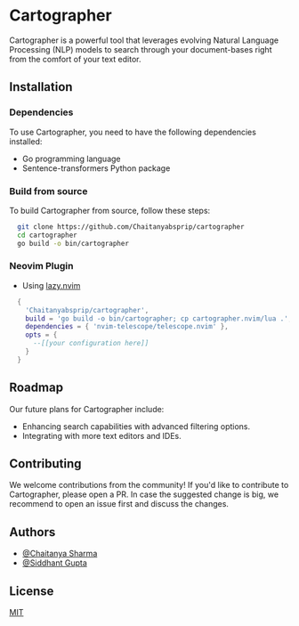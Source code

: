 # Cartographer

Cartographer is a powerful tool that leverages evolving Natural Language
Processing (NLP) models to search through your document-bases right from the
comfort of your text editor.

## Installation

### Dependencies

To use Cartographer, you need to have the following dependencies installed:

- Go programming language
- Sentence-transformers Python package

### Build from source

To build Cartographer from source, follow these steps:

```bash
  git clone https://github.com/Chaitanyabsprip/cartographer
  cd cartographer
  go build -o bin/cartographer
```

### Neovim Plugin

- Using [lazy.nvim](https://github.com/folke/lazy.nvim)

```lua
  {
    'Chaitanyabsprip/cartographer',
    build = 'go build -o bin/cartographer; cp cartographer.nvim/lua .',
    dependencies = { 'nvim-telescope/telescope.nvim' },
    opts = {
      --[[your configuration here]]
    }
  }
```

## Roadmap

Our future plans for Cartographer include:

- Enhancing search capabilities with advanced filtering options.
- Integrating with more text editors and IDEs.

## Contributing

We welcome contributions from the community! If you'd like to contribute to
Cartographer, please open a PR. In case the suggested change is big, we
recommend to open an issue first and discuss the changes.

## Authors

- [@Chaitanya Sharma](https://www.github.com/Chaitanyabsprip)
- [@Siddhant Gupta](https://www.github.com/gsiddhant159)

## License

[MIT](https://choosealicense.com/licenses/mit/)
